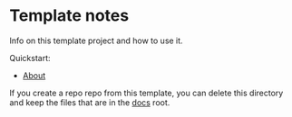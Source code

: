 # Template notes

Info on this template project and how to use it.

Quickstart:

- [About](about.md)

If you create a repo repo from this template, you can delete this directory and keep the files that are in the [docs](/docs/) root.
